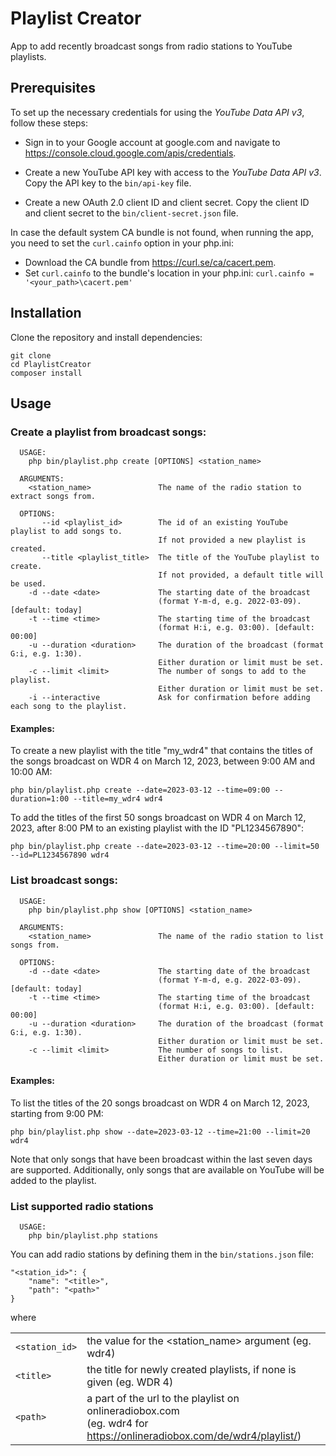 # Playlist Creator

App to add recently broadcast songs from radio stations to YouTube playlists.

## Prerequisites

To set up the necessary credentials for using the *YouTube Data API v3*, follow these steps:
- Sign in to your Google account at google.com and navigate to https://console.cloud.google.com/apis/credentials.

- Create a new YouTube API key with access to the *YouTube Data API v3*. Copy the API key to the `bin/api-key` file.

- Create a new OAuth 2.0 client ID and client secret. Copy the client ID and client secret to the `bin/client-secret.json` file.

In case the default system CA bundle is not found, when running the app, you need to set the `curl.cainfo` option in your php.ini:
- Download the CA bundle from https://curl.se/ca/cacert.pem.
- Set `curl.cainfo` to the bundle's location in your php.ini: `curl.cainfo = '<your_path>\cacert.pem'`


## Installation

Clone the repository and install dependencies:
 
```
git clone
cd PlaylistCreator
composer install
```

## Usage

### Create a playlist from broadcast songs:

```
  USAGE:
    php bin/playlist.php create [OPTIONS] <station_name>

  ARGUMENTS:
    <station_name>               The name of the radio station to extract songs from.

  OPTIONS:      
       --id <playlist_id>        The id of an existing YouTube playlist to add songs to. 
                                 If not provided a new playlist is created.
       --title <playlist_title>  The title of the YouTube playlist to create. 
                                 If not provided, a default title will be used.
    -d --date <date>             The starting date of the broadcast 
                                 (format Y-m-d, e.g. 2022-03-09). [default: today]
    -t --time <time>             The starting time of the broadcast 
                                 (format H:i, e.g. 03:00). [default: 00:00]
    -u --duration <duration>     The duration of the broadcast (format G:i, e.g. 1:30). 
                                 Either duration or limit must be set.
    -c --limit <limit>           The number of songs to add to the playlist. 
                                 Either duration or limit must be set.
    -i --interactive             Ask for confirmation before adding each song to the playlist.
```

#### Examples:

To create a new playlist with the title "my_wdr4" that contains the titles of the songs broadcast on WDR 4 on March 12, 2023, between 9:00 AM and 10:00 AM:
```
php bin/playlist.php create --date=2023-03-12 --time=09:00 --duration=1:00 --title=my_wdr4 wdr4
```

To add the titles of the first 50 songs broadcast on WDR 4 on March 12, 2023, after 8:00 PM to an existing playlist with the ID "PL1234567890":
```
php bin/playlist.php create --date=2023-03-12 --time=20:00 --limit=50 --id=PL1234567890 wdr4
```


### List broadcast songs:  

```
  USAGE:
    php bin/playlist.php show [OPTIONS] <station_name>

  ARGUMENTS:
    <station_name>               The name of the radio station to list songs from.

  OPTIONS:      
    -d --date <date>             The starting date of the broadcast 
                                 (format Y-m-d, e.g. 2022-03-09). [default: today]
    -t --time <time>             The starting time of the broadcast 
                                 (format H:i, e.g. 03:00). [default: 00:00]
    -u --duration <duration>     The duration of the broadcast (format G:i, e.g. 1:30). 
                                 Either duration or limit must be set.
    -c --limit <limit>           The number of songs to list. 
                                 Either duration or limit must be set.
```


#### Examples:


To list the titles of the 20 songs broadcast on WDR 4 on March 12, 2023, starting from 9:00 PM:
```
php bin/playlist.php show --date=2023-03-12 --time=21:00 --limit=20 wdr4
```

Note that only songs that have been broadcast within the last seven days are supported.
Additionally, only songs that are available on YouTube will be added to the playlist.


### List supported radio stations

```
  USAGE:
    php bin/playlist.php stations
```
    
You can add radio stations by defining them in the `bin/stations.json` file:

```
"<station_id>": {
    "name": "<title>",
    "path": "<path>"
}
```
where

|                |                                                                                                                         |
|----------------|-------------------------------------------------------------------------------------------------------------------------|
| `<station_id>` | the value for the <station_name> argument (eg. wdr4)                                                                    |
| `<title>`      | the title for newly created playlists, if none is given (eg. WDR 4)                                                     |
| `<path>`       | a part of the url to the playlist on onlineradiobox.com<br> (eg. wdr4 for https://onlineradiobox.com/de/wdr4/playlist/) |

